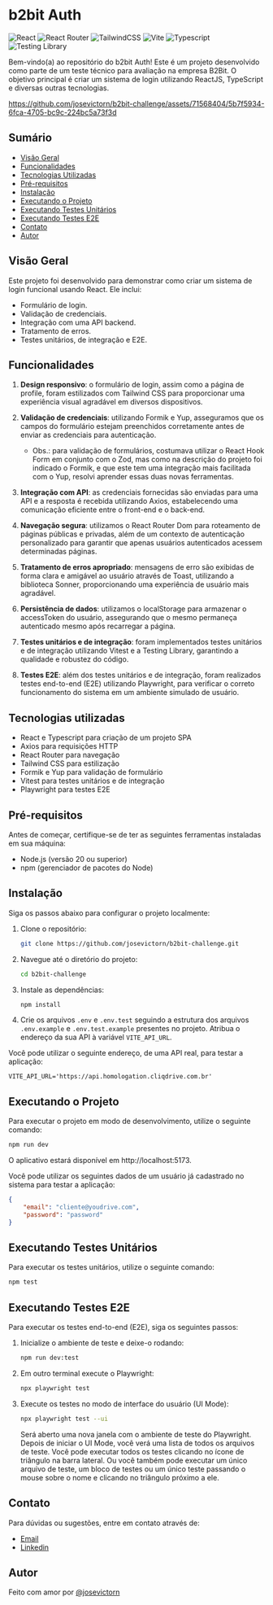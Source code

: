 # b2bit Auth

![React](https://img.shields.io/badge/react-%2320232a.svg?style=for-the-badge&logo=react&logoColor=%2361DAFB)
![React Router](https://img.shields.io/badge/React_Router-CA4245?style=for-the-badge&logo=react-router&logoColor=white)
![TailwindCSS](https://img.shields.io/badge/tailwindcss-%2338B2AC.svg?style=for-the-badge&logo=tailwind-css&logoColor=white)
![Vite](https://img.shields.io/badge/vite-%23646CFF.svg?style=for-the-badge&logo=vite&logoColor=white)
![Typescript](https://img.shields.io/badge/TypeScript-007ACC?style=for-the-badge&logo=typescript&logoColor=white)
![Testing Library](https://img.shields.io/badge/testing%20library-323330?style=for-the-badge&logo=testing-library&logoColor=red)

Bem-vindo(a) ao repositório do b2bit Auth! Este é um projeto desenvolvido como parte de um teste técnico para avaliação na empresa B2Bit. O objetivo principal é criar um sistema de login utilizando ReactJS, TypeScript e diversas outras tecnologias.

https://github.com/josevictorn/b2bit-challenge/assets/71568404/5b7f5934-6fca-4705-bc9c-224bc5a73f3d

## Sumário

- [Visão Geral](#visão-geral)
- [Funcionalidades](#funcionalidades)
- [Tecnologias Utilizadas](#tecnologias-utilizadas)
- [Pré-requisitos](#pré-requisitos)
- [Instalação](#instalação)
- [Executando o Projeto](#executando-o-projeto)
- [Executando Testes Unitários](#executando-testes-unitários)
- [Executando Testes E2E](#executando-testes-e2e)
- [Contato](#contato)
- [Autor](#autor)

## Visão Geral

Este projeto foi desenvolvido para demonstrar como criar um sistema de login funcional usando React. Ele inclui:

- Formulário de login.
- Validação de credenciais.
- Integração com uma API backend.
- Tratamento de erros.
- Testes unitários, de integração e E2E.

## Funcionalidades

1. **Design responsivo**: o formulário de login, assim como a página de profile, foram estilizados com Tailwind CSS para proporcionar uma experiência visual agradável em diversos dispositivos.

2. **Validação de credenciais**: utilizando Formik e Yup, asseguramos que os campos do formulário estejam preenchidos corretamente antes de enviar as credenciais para autenticação.
   - Obs.: para validação de formulários, costumava utilizar o React Hook Form em conjunto com o Zod, mas como na descrição do projeto foi indicado o Formik, e que este tem uma integração mais facilitada com o Yup, resolvi aprender essas duas novas ferramentas.

3. **Integração com API**: as credenciais fornecidas são enviadas para uma API e a resposta é recebida utilizando Axios, estabelecendo uma comunicação eficiente entre o front-end e o back-end.

4. **Navegação segura**: utilizamos o React Router Dom para roteamento de páginas públicas e privadas, além de um contexto de autenticação personalizado para garantir que apenas usuários autenticados acessem determinadas páginas.

5. **Tratamento de erros apropriado**: mensagens de erro são exibidas de forma clara e amigável ao usuário através de Toast, utilizando a biblioteca Sonner, proporcionando uma experiência de usuário mais agradável.

6. **Persistência de dados**: utilizamos o localStorage para armazenar o accessToken do usuário, assegurando que o mesmo permaneça autenticado mesmo após recarregar a página.

7. **Testes unitários e de integração**: foram implementados testes unitários e de integração utilizando Vitest e a Testing Library, garantindo a qualidade e robustez do código.

8. **Testes E2E**: além dos testes unitários e de integração, foram realizados testes end-to-end (E2E) utilizando Playwright, para verificar o correto funcionamento do sistema em um ambiente simulado de usuário.


## Tecnologias utilizadas

- React e Typescript para criação de um projeto SPA
- Axios para requisições HTTP
- React Router para navegação
- Tailwind CSS para estilização
- Formik e Yup para validação de formulário
- Vitest para testes unitários e de integração
- Playwright para testes E2E

## Pré-requisitos

Antes de começar, certifique-se de ter as seguintes ferramentas instaladas em sua máquina:

- Node.js (versão 20 ou superior)
- npm (gerenciador de pacotes do Node)

## Instalação

Siga os passos abaixo para configurar o projeto localmente:

1. Clone o repositório:
    ```sh
    git clone https://github.com/josevictorn/b2bit-challenge.git
    ```
2. Navegue até o diretório do projeto:
    ```sh
    cd b2bit-challenge
    ```
3. Instale as dependências:
    ```sh
    npm install
    ```
4. Crie os arquivos ```.env``` e ```.env.test``` seguindo a estrutura dos arquivos ```.env.example``` e ```.env.test.example``` presentes no projeto. Atribua o endereço da sua API à variável ```VITE_API_URL```.

Você pode utilizar o seguinte endereço, de uma API real, para testar a aplicação:
```.env
VITE_API_URL='https://api.homologation.cliqdrive.com.br'
```

## Executando o Projeto

Para executar o projeto em modo de desenvolvimento, utilize o seguinte comando:
```sh
npm run dev
```

O aplicativo estará disponível em http://localhost:5173.

Você pode utilizar os seguintes dados de um usuário já cadastrado no sistema para testar a aplicação:
```json
{
    "email": "cliente@youdrive.com",
    "password": "password"
}
```

## Executando Testes Unitários

Para executar os testes unitários, utilize o seguinte comando:
```sh
npm test
```

## Executando Testes E2E

Para executar os testes end-to-end (E2E), siga os seguintes passos:
1. Inicialize o ambiente de teste e deixe-o rodando:
    ```sh
    npm run dev:test
    ```
2. Em outro terminal execute o Playwright:
    ```sh
    npx playwright test
    ```
3. Execute os testes no modo de interface do usuário (UI Mode):
    ```sh
    npx playwright test --ui
    ```
    Será aberto uma nova janela com o ambiente de teste do Playwright. Depois de iniciar o UI Mode, você verá uma lista de todos os arquivos de teste. Você pode executar todos os testes clicando no ícone de triângulo na barra lateral. Ou você também pode executar um único arquivo de teste, um bloco de testes ou um único teste passando o mouse sobre o nome e clicando no triângulo próximo a ele.

## Contato
Para dúvidas ou sugestões, entre em contato através de:

- [Email](mailto:josevictornascimento2016@gmail.com)
- [Linkedin](https://www.linkedin.com/in/jos%C3%A9-victor-nascimento-7983b2230/)

## Autor

Feito com amor por [@josevictorn](https://github.com/josevictorn)

